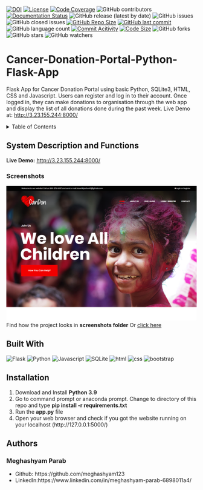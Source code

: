 [![DOI](https://zenodo.org/badge/224630741.svg)](https://zenodo.org/doi/10.5281/zenodo.10499131)
[![License](https://img.shields.io/badge/License-MIT-green.svg)](https://github.com/kaushikjadhav01/Cancer-Donation-Portal-Python-Flask-App/blob/master/LICENSE)
[![Code Coverage](https://codecov.io/gh/NCSU-Fall-2022-SE-Project-Team-11/XpensAuditor---Group-11/branch/main/graphs/badge.svg)](https://codecov.io)
![GitHub contributors](https://img.shields.io/badge/Contributors-1-brightgreen)
[![Documentation Status](https://readthedocs.org/projects/ansicolortags/badge/?version=latest)](https://github.com/kaushikjadhav01/Cancer-Donation-Portal-Python-Flask-App/edit/master/README.md)
![GitHub release (latest by date)](https://img.shields.io/github/v/release/kaushikjadhav01/Cancer-Donation-Portal-Python-Flask-App)
![GitHub issues](https://img.shields.io/github/issues/kaushikjadhav01/Cancer-Donation-Portal-Python-Flask-App)
![GitHub closed issues](https://img.shields.io/github/issues-closed/kaushikjadhav01/Cancer-Donation-Portal-Python-Flask-App)
[![GitHub Repo Size](https://img.shields.io/github/repo-size/kaushikjadhav01/Cancer-Donation-Portal-Python-Flask-App.svg)](https://img.shields.io/github/repo-size/kaushikjadhav01/Cancer-Donation-Portal-Python-Flask-App.svg)
[![GitHub last commit](https://img.shields.io/github/last-commit/kaushikjadhav01/Cancer-Donation-Portal-Python-Flask-App)](https://github.com/kaushikjadhav01/Cancer-Donation-Portal-Python-Flask-App/commits/master)
![GitHub language count](https://img.shields.io/github/languages/count/kaushikjadhav01/Cancer-Donation-Portal-Python-Flask-App)
[![Commit Acitivity](https://img.shields.io/github/commit-activity/m/kaushikjadhav01/Cancer-Donation-Portal-Python-Flask-App)](https://github.com/kaushikjadhav01/Cancer-Donation-Portal-Python-Flask-App)
[![Code Size](https://img.shields.io/github/languages/code-size/kaushikjadhav01/Cancer-Donation-Portal-Python-Flask-App)](mpp-backend)
![GitHub forks](https://img.shields.io/github/forks/kaushikjadhav01/Cancer-Donation-Portal-Python-Flask-App?style=social)
![GitHub stars](https://img.shields.io/github/stars/kaushikjadhav01/Cancer-Donation-Portal-Python-Flask-App?style=social)
![GitHub watchers](https://img.shields.io/github/watchers/kaushikjadhav01/Cancer-Donation-Portal-Python-Flask-App?style=social)

# Cancer-Donation-Portal-Python-Flask-App
Flask App for Cancer Donation Portal using basic Python, SQLite3, HTML, CSS and Javascript. Users can register and log in to their account. Once logged in, they can make donations to organisation through the web app and display the list of all donations done during the past week. Live Demo at: http://3.23.155.244:8000/
<!-- TABLE OF CONTENTS -->
<details>
  <summary>Table of Contents</summary>
  <ol>
    <li><a href="#system-description-and-functions">System Description and Functions</a></li>
    <li><a href="#built-with">Built With</a></li>
    <li><a href="#installation">Installation</a></li>
    <li><a href="#authors">Authors</a></li>
    <li><a href="#links">Links</a></li>
  </ol>
</details>

## System Description and Functions
**Live Demo:** http://3.23.155.244:8000/<br/>

### Screenshots
<img src = "https://github.com/meghashyam123/Cancer-Donation-Portal-using-Python-Flask-app/blob/master/screenshots/ss-banner.png"/>
<br>Find how the project looks in <b>screenshots folder</b> Or <a href="https://github.com/meghashyam123/Cancer-Donation-Portal-using-Python-Flask-app/blob/master/screenshots">click here</a>

## Built With
![Flask](https://img.shields.io/badge/Flask-4EA94B?style=for-the-badge&amp;logo=flask&amp;logoColor=white)
![Python](https://img.shields.io/badge/Python-3776AB?style=for-the-badge&amp;logo=python&amp;logoColor=white)
![Javascript](https://img.shields.io/badge/JavaScript-323330?style=for-the-badge&logo=javascript&logoColor=F7DF1E)
![SQLite](https://img.shields.io/badge/MySQL-cc6600?style=for-the-badge&amp;logo=mysql&amp;logoColor=white)
![html](https://img.shields.io/badge/HTML5-E34F26?style=for-the-badge&logo=html5&logoColor=white)
![css](https://img.shields.io/badge/CSS3-1572B6?style=for-the-badge&logo=css3&logoColor=white)
![bootstrap](https://img.shields.io/badge/Bootstrap-563D7C?style=for-the-badge&logo=bootstrap&logoColor=white)

## Installation
<ol>
  <li>Download and Install <b>Python 3.9</b></li>
<li>Go to command prompt or anaconda prompt. Change to directory of this repo and type <b>pip install -r requirements.txt</b></li>
<li>Run the <b>app.py</b> file</li>
<li>Open your web browser and check if you got the website running on your localhost (http://127.0.0.1:5000/)</li>
</ol>

## Authors
### Meghashyam Parab
<ul>
<li>Github: https://github.com/meghashyam123</li>
<li>LinkedIn:https://www.linkedin.com/in/meghashyam-parab-6898011a4/</li>





